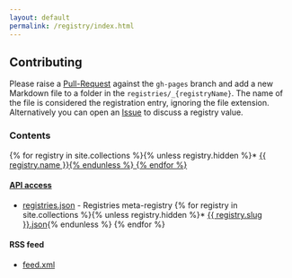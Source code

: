 ```yaml
---
layout: default
permalink: /registry/index.html
---
```


## Contributing

Please raise a [Pull-Request](https://github.com/OAI/OpenAPI-Specification/pulls) against the `gh-pages` branch and add a new Markdown file to a folder in the `registries/_{registryName}`. The name of the file is considered the registration entry, ignoring the file extension. Alternatively you can open an [Issue](https://github.com/OAI/OpenAPI-Specification/issues) to discuss a registry value.

### Contents

{% for registry in site.collections %}{% unless registry.hidden %}* <a href="./{{ registry.slug }}">{{ registry.name }}{% endunless %}
{% endfor %}

#### API access

* [registries.json](./api/registries.json) - Registries meta-registry
{% for registry in site.collections %}{% unless registry.hidden %}* <a href="../api/{{ registry.slug }}.json">{{ registry.slug }}.json</a>{% endunless %}
{% endfor %}

#### RSS feed

* [feed.xml](../rss/feed.xml)

